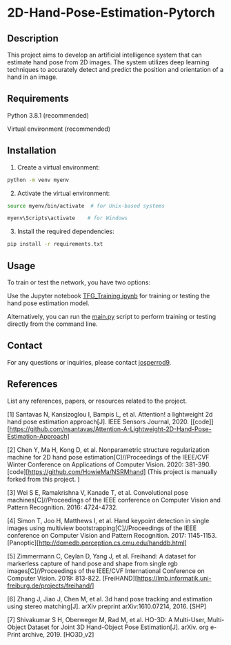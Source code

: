 # 2D-Hand-Pose-Estimation-Pytorch

## Description
This project aims to develop an artificial intelligence system that can estimate hand pose from 2D images. The system utilizes deep learning techniques to accurately detect and predict the position and orientation of a hand in an image.

## Requirements
Python 3.8.1 (recommended)

Virtual environment (recommended)

## Installation
1. Create a virtual environment:
```bash
python -m venv myenv
```
2. Activate the virtual environment:
```bash
source myenv/bin/activate  # for Unix-based systems
```
```bash
myenv\Scripts\activate    # for Windows
```
3. Install the required dependencies:
```bash
pip install -r requirements.txt
```
## Usage

To train or test the network, you have two options:

Use the Jupyter notebook [TFG_Training.ipynb](TFG_Training.ipynb) for training or testing the hand pose estimation model.

Alternatively, you can run the [main.py](main.py) script to perform training or testing directly from the command line.

## Contact
For any questions or inquiries, please contact [josperrod9](https://github.com/josperrod9).

## References
List any references, papers, or resources related to the project.

[1] Santavas N, Kansizoglou I, Bampis L, et al. Attention! a lightweight 2d hand pose estimation approach[J]. IEEE Sensors Journal, 2020. [[code]][https://github.com/nsantavas/Attention-A-Lightweight-2D-Hand-Pose-Estimation-Approach]

[2] Chen Y, Ma H, Kong D, et al. Nonparametric structure regularization machine for 2D hand pose estimation[C]//Proceedings of the IEEE/CVF Winter Conference on Applications of Computer Vision. 2020: 381-390. [code][https://github.com/HowieMa/NSRMhand] (This project is manually forked from this project. )

[3] Wei S E, Ramakrishna V, Kanade T, et al. Convolutional pose machines[C]//Proceedings of the IEEE conference on Computer Vision and Pattern Recognition. 2016: 4724-4732.

[4] Simon T, Joo H, Matthews I, et al. Hand keypoint detection in single images using multiview bootstrapping[C]//Proceedings of the IEEE conference on Computer Vision and Pattern Recognition. 2017: 1145-1153. [Panoptic][http://domedb.perception.cs.cmu.edu/handdb.html]

[5] Zimmermann C, Ceylan D, Yang J, et al. Freihand: A dataset for markerless capture of hand pose and shape from single rgb images[C]//Proceedings of the IEEE/CVF International Conference on Computer Vision. 2019: 813-822. [FreiHAND][https://lmb.informatik.uni-freiburg.de/projects/freihand/]

[6] Zhang J, Jiao J, Chen M, et al. 3d hand pose tracking and estimation using stereo matching[J]. arXiv preprint arXiv:1610.07214, 2016. [SHP]

[7] Shivakumar S H, Oberweger M, Rad M, et al. HO-3D: A Multi-User, Multi-Object Dataset for Joint 3D Hand-Object Pose Estimation[J]. arXiv. org e-Print archive, 2019. [HO3D_v2]

